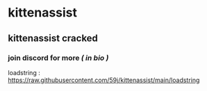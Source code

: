 # kittenassist
## kittenassist cracked 
### join discord for more *( in bio )*

loadstring : https://raw.githubusercontent.com/59j/kittenassist/main/loadstring
